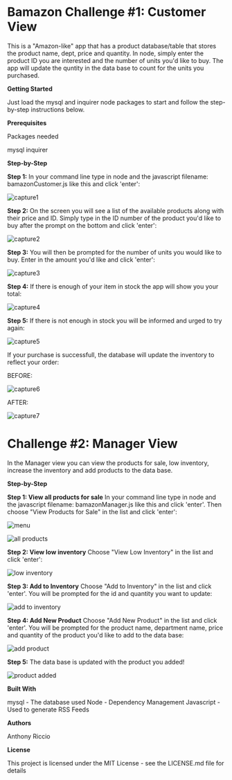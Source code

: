 # Bamazon Challenge #1: Customer View

This is a "Amazon-like" app that has a product database/table that stores the product name, dept, price and quantity. In node, simply enter the product ID you are interested and the number of units you'd like to buy. The app will update the quntity in the data base to count for the units you purchased.

**Getting Started**

Just load the mysql and inquirer node packages to start and follow the step-by-step instructions below.

**Prerequisites**

Packages needed

mysql
inquirer

**Step-by-Step**

**Step 1:** In your command line type in node and the javascript filename: bamazonCustomer.js like this and click 'enter':

![capture1](https://user-images.githubusercontent.com/29411395/29797293-23083b3c-8c0b-11e7-8004-8ec96fef9a21.JPG)

**Step 2:** On the screen you will see a list of the available products along with their price and ID. Simply type in the ID number of the product you'd like to buy after the prompt on the bottom and click 'enter':

![capture2](https://user-images.githubusercontent.com/29411395/29797298-230f12f4-8c0b-11e7-8f8a-bd959f2018a9.JPG)

**Step 3:** You will then be prompted for the number of units you would like to buy. Enter in the amount you'd like and click 'enter':

![capture3](https://user-images.githubusercontent.com/29411395/29797297-230eff1c-8c0b-11e7-9014-a6f260ca4449.JPG)

**Step 4:** If there is enough of your item in stock the app will show you your total:

![capture4](https://user-images.githubusercontent.com/29411395/29797295-230e3d2a-8c0b-11e7-83e3-285276ac506a.JPG)

**Step 5:** If there is not enough in stock you will be informed and urged to try again:

![capture5](https://user-images.githubusercontent.com/29411395/29797296-230f09b2-8c0b-11e7-98ce-ac2a4f4fb811.JPG)

If your purchase is successfull, the database will update the inventory to reflect your order:

BEFORE:

![capture6](https://user-images.githubusercontent.com/29411395/29797294-230b4b9c-8c0b-11e7-88be-4fe0ddde2d49.JPG)

AFTER:

![capture7](https://user-images.githubusercontent.com/29411395/29797299-2322d4ba-8c0b-11e7-835c-078104751e9c.JPG)

# Challenge #2: Manager View

In the Manager view you can view the products for sale, low inventory, increase the inventory and add products to the data base.

**Step-by-Step**

**Step 1: View all products for sale** In your command line type in node and the javascript filename: bamazonManager.js like this and click 'enter'. Then choose "View Products for Sale" in the list and click 'enter':

![menu](https://user-images.githubusercontent.com/29411395/29811517-9f9ab5d8-8c58-11e7-8556-cdd4a381e234.JPG)

![all products](https://user-images.githubusercontent.com/29411395/29810606-4ff137c6-8c55-11e7-82fa-6e0c1a6f5cd6.JPG)

**Step 2: View low inventory** Choose "View Low Inventory" in the list and click 'enter':

![low inventory](https://user-images.githubusercontent.com/29411395/29810607-4ff43d86-8c55-11e7-895f-f2262e9bc3a5.JPG)

**Step 3: Add to Inventory** Choose "Add to Inventory" in the list and click 'enter'. You will be prompted for the id and quantity you want to update:

![add to inventory](https://user-images.githubusercontent.com/29411395/29810608-4ff47364-8c55-11e7-90e8-a5cccda87201.JPG)

**Step 4: Add New Product** Choose "Add New Product" in the list and click 'enter'. You will be prompted for the product name, department name, price and quantity of the product you'd like to add to the data base:

![add product](https://user-images.githubusercontent.com/29411395/29810605-4feb8bb4-8c55-11e7-86bf-4ba32a2d758e.JPG)

**Step 5:** The data base is updated with the product you added!

![product added](https://user-images.githubusercontent.com/29411395/29810604-4feb5ce8-8c55-11e7-9ff2-dcc6ee41f747.JPG)

**Built With**

mysql - The database used
Node - Dependency Management
Javascript - Used to generate RSS Feeds

**Authors**

Anthony Riccio

**License**

This project is licensed under the MIT License - see the LICENSE.md file for details
